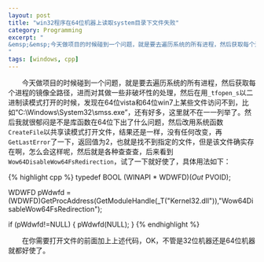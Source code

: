 ```yaml
---
layout: post
title: "win32程序在64位机器上读取system目录下文件失败"
category: Programming
excerpt: "
&emsp;&emsp;今天做项目的时候碰到一个问题，就是要去遍历系统的所有进程，然后获取每个进程的镜像全路径，进而对其做一些非破坏性的处理，然后在用`_tfopen_s`以二进制读模式打开的时候，发现在64位vista和64位win7上某些文件访问不到
"
tags: [windows, cpp]
---
```


&emsp;&emsp;今天做项目的时候碰到一个问题，就是要去遍历系统的所有进程，然后获取每个进程的镜像全路径，进而对其做一些非破坏性的处理，然后在用`_tfopen_s`以二进制读模式打开的时候，发现在64位vista和64位win7上某些文件访问不到，比如“C:\Windows\System32\smss.exe”，还有好多，这里就不在一一列举了。然后我就很郁闷是不是库函数在64位下出了什么问题，然后改用系统函数`CreateFile`以共享读模式打开文件，结果还是一样，没有任何改变，再`GetLastError`了一下，返回值为2，也就是找不到指定的文件，但是该文件确实存在啊，怎么会这样呢，然后就是各种查查查，后来看到`Wow64DisableWow64FsRedirection`，试了一下就好使了，具体用法如下：  

{% highlight cpp %}
typedef BOOL (WINAPI * WDWFD)(_Out_  PVOID);
    
WDWFD pWdwfd = (WDWFD)GetProcAddress(GetModuleHandle(_T("Kernel32.dll")),"Wow64DisableWow64FsRedirection");

if (pWdwfd!=NULL)
{
    pWdwfd(NULL);
}
{% endhighlight %}

&emsp;&emsp;在你需要打开文件的前面加上上述代码，OK，不管是32位机器还是64位机器就都好使了。
